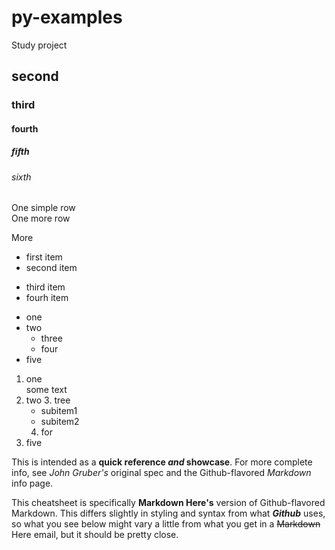 # py-examples
Study project

## second
### third
#### fourth
##### fifth
###### sixth

One simple row<br/>
One more row

More

- first item
- second item
* third item
* fourh item

- one
- two
   - three
   - four
- five

1. one<br/>
   some text
2. two
   3. tree
      - subitem1
      - subitem2
   4. for
5. five

This is intended as a **quick reference _and_ showcase**. 
For more complete info, see *John Gruber's* original
spec and the Github-flavored _Markdown_ info page.

This cheatsheet is specifically **Markdown Here's** 
version of Github-flavored Markdown. This differs
slightly in styling and syntax from what ***Github*** uses,
so what you see below might vary a little from what
you get in a ~~Markdown~~ Here email, but it should be 
pretty close.